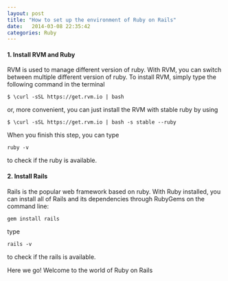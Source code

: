```yaml
---
layout: post
title: "How to set up the environment of Ruby on Rails"
date:   2014-03-08 22:35:42
categories: Ruby
---
```


#### 1. Install RVM and Ruby
  RVM is used to manage different version of ruby. With RVM, you can switch between multiple different version of ruby.
  To install RVM, simply type the following command in the terminal

  ```
  $ \curl -sSL https://get.rvm.io | bash
  ```

  or, more convenient, you can just install the RVM with stable ruby by using

  ```
  $ \curl -sSL https://get.rvm.io | bash -s stable --ruby
  ```

  When you finish this step, you can type

  ```
  ruby -v
  ```

  to check if the ruby is available.

#### 2. Install Rails
  Rails is the popular web framework based on ruby.
  With Ruby installed, you can install all of Rails and its dependencies through RubyGems on the command line:

  ```
  gem install rails
  ```

  type

  ```
  rails -v
  ```

  to check if the rails is available.

  Here we go! Welcome to the world of Ruby on Rails
